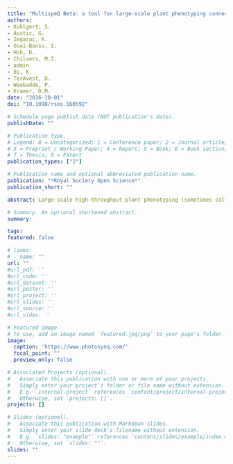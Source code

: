 ```yaml
---
title: "MultispeQ Beta: a tool for large-scale plant phenotyping connected to the open PhotosynQ network"
authors:
- Kuhlgert, S.
- Austic, G.
- Zegarac, R.
- Osei-Bonsu, I.
- Hoh, D.
- Chilvers, M.I.
- admin
- Bi, K.
- TerAvest, D.
- Weebadde, P.
- Kramer, D.M.
date: "2016-10-01"
doi: "10.1098/rsos.160592"

# Schedule page publish date (NOT publication's date).
publishDate: ""

# Publication type.
# Legend: 0 = Uncategorized; 1 = Conference paper; 2 = Journal article;
# 3 = Preprint / Working Paper; 4 = Report; 5 = Book; 6 = Book section;
# 7 = Thesis; 8 = Patent
publication_types: ["2"]

# Publication name and optional abbreviated publication name.
publication: "*Royal Society Open Science*"
publication_short: ""

abstract: Large-scale high-throughput plant phenotyping (sometimes called phenomics) is becoming increasingly important in plant biology and agriculture and is essential to cutting-edge plant breeding and management approaches needed to meet the food and fuel needs for the next century. Currently, the application of these approaches is severely limited by the availability of appropriate instrumentation and by the ability to communicate experimental protocols, results and analyses. To address these issues, we have developed a low-cost, yet sophisticated open-source scientific instrument designed to enable communities of researchers, plant breeders, educators, farmers and citizen scientists to collect high-quality field data on a large scale. The MultispeQ provides measurements in the field or laboratory of both, environmental conditions (light intensity and quality, temperature, humidity, CO2 levels, time and location) and useful plant phenotypes, including photosynthetic parameters—photosystem II quantum yield (ΦII), non-photochemical exciton quenching (NPQ), photosystem II photoinhibition, light-driven proton translocation and thylakoid proton motive force, regulation of the chloroplast ATP synthase and potentially many others— and leaf chlorophyll and other pigments. Plant phenotype data are transmitted from the MultispeQ to mobile devices, laptops or desktop computers together with key metadata that gets saved to the PhotosynQ platform (https://photosynq.org) and provides a suite of web-based tools 2 for sharing, visualization, filtering, dissemination and analyses. We present validation experiments, comparing MultispeQ results with established platforms, and show that it can be usefully deployed in both laboratory and field settings. We present evidence that MultispeQ can be used by communities of researchers to rapidly measure, store and analyse multiple environmental and plant properties, allowing for deeper understanding of the complex interactions between plants and their environment.

# Summary. An optional shortened abstract.
summary: 

tags:
featured: false

# links:
# - name: ""
url: ""
#url_pdf: ''
#url_code: ''
#url_dataset: ''
#url_poster: ''
#url_project: ''
#url_slides: ''
#url_source: ''
#url_video: ''

# Featured image
# To use, add an image named `featured.jpg/png` to your page's folder. 
image:
  caption: 'https://www.photosynq.com/'
  focal_point: ""
  preview_only: false

# Associated Projects (optional).
#   Associate this publication with one or more of your projects.
#   Simply enter your project's folder or file name without extension.
#   E.g. `internal-project` references `content/project/internal-project/index.md`.
#   Otherwise, set `projects: []`.
projects: []

# Slides (optional).
#   Associate this publication with Markdown slides.
#   Simply enter your slide deck's filename without extension.
#   E.g. `slides: "example"` references `content/slides/example/index.md`.
#   Otherwise, set `slides: ""`.
slides: ""
---
```


